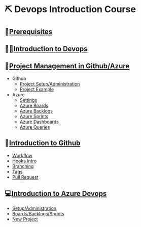 # ⛏️ Devops Introduction Course

## 🐤[Prerequisites](https://github.com/uerbzr/course-devops-prerequisites)

## 🙋‍♂️[Introduction to Devops](DEVOPS.md)

## 📖[Project Management in Github/Azure](PROJECT.md)

- Github
  - [Project Setup/Administration](https://github.com/uerbzr?tab=projects)
  - [Project Example](https://github.com/users/uerbzr/projects/13/views/1)
- Azure
  - [Settings](https://xtonproductions.visualstudio.com/course-devops/_settings/)
  - [Azure Boards](https://xtonproductions.visualstudio.com/course-devops/_boards/board/t/course-devops%20Team/Stories)
  - [Azure Backlogs]()
  - [Azure Sprints](https://xtonproductions.visualstudio.com/course-devops/_sprints/taskboard/course-devops%20Team/course-devops/Iteration%201)
  - [Azure Dashboards](https://xtonproductions.visualstudio.com/course-devops/_dashboards/dashboard/c64786b3-e552-4f1b-acb4-598ae3e1d402)
  - [Azure Queries](https://xtonproductions.visualstudio.com/course-devops/_queries/favorites/)

## 🔎[Introduction to Github](GITHUB.md)

- [Workflow](https://github.com/uerbzr/course-devops-example)
- [Hooks Intro](https://github.com/uerbzr/course-devops-hooks)
- [Branching](https://github.com/uerbzr/course-devops-branch-example)
- [Tags](https://github.com/uerbzr/course-devops-tags)
- [Pull Request](https://github.com/uerbzr/course-devops-pullrequest)

## 💻[Introduction to Azure Devops](AZUREDEVOPS.md)

- [Setup/Administration](https://xtonproductions.visualstudio.com/)
- [Boards/Backlogs/Sprints](#)
- [New Project](https://xtonproductions.visualstudio.com/)
